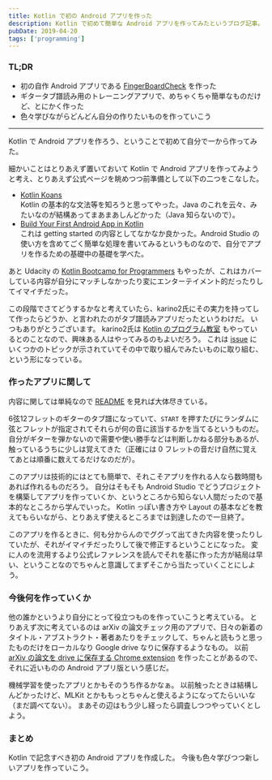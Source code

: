 ```yaml
---
title: Kotlin で初の Android アプリを作った
description: Kotlin で初めて簡単な Android アプリを作ってみたというブログ記事。
pubDate: 2019-04-20
tags: ['programming']
---
```


### TL;DR
- 初の自作 Android アプリである [FingerBoardCheck](https://github.com/yoheikikuta/FingerBoardCheck) を作った
- ギタータブ譜読み用のトレーニングアプリで、めちゃくちゃ簡単なものだけど、とにかく作った
- 色々学びながらどんどん自分の作りたいものを作っていこう
---

Kotlin で Android アプリを作ろう、ということで初めて自分で一から作ってみた。

細かいことはとりあえず置いておいて Kotlin で Android アプリを作ってみようと考え、とりあえず公式ページを眺めつつ前準備として以下の二つをこなした。

- [Kotlin Koans](https://kotlinlang.org/docs/tutorials/koans.html)  
  Kotlin の基本的な文法等を知ろうと思ってやった。Java のこれを云々、みたいなのが結構あってまあまあしんどかった（Java 知らないので）。
- [Build Your First Android App in Kotlin](https://codelabs.developers.google.com/codelabs/build-your-first-android-app-kotlin/index.html#0)  
  これは getting started の内容としてなかなか良かった。Android Studio の使い方を含めてごく簡単な処理を書いてみるというものなので、自分でアプリを作るための基礎中の基礎を学べた。

あと Udacity の [Kotlin Bootcamp for Programmers](https://www.udacity.com/course/kotlin-bootcamp-for-programmers--ud9011) もやったが、これはカバーしている内容が自分にマッチしなかったり変にエンターテイメント的だったりしてイマイチだった。

この段階でさてどうするかなと考えていたら、karino2氏にその実力を持ってして作ったらどうか、と言われたのがタブ譜読みアプリだったというわけだ。
いつもありがとうございます。
karino2氏は [Kotlin のプログラム教室](https://karino2.github.io/kotlin-lesson/) もやっているとのことなので、興味ある人はやってみるのもよいだろう。
これは [issue](https://github.com/karino2/kotlin-lesson/issues/) にいくつかのトピックが示されていてその中で取り組んでみたいものに取り組む、という形になっている。

### 作ったアプリに関して
内容に関しては単純なので [README](https://github.com/yoheikikuta/FingerBoardCheck) を見れば大体尽きている。

6弦12フレットのギターのタブ譜になっていて、`START` を押すたびにランダムに弦とフレットが指定されてそれらが何の音に該当するかを当てるというものだ。
自分がギターを弾かないので需要や使い勝手などは判断しかねる部分もあるが、触っているうちに少しは覚えてきた（正確には 0 フレットの音だけ自然に覚えてあとは順番に数えてるだけなのだが）。

このアプリは技術的にはとても簡単で、それこそアプリを作れる人なら数時間もあれば作れるものだろう。
自分はそもそも Android Studio でどうプロジェクトを構築してアプリを作っていくか、というところから知らない人間だったので基本的なところから学んでいった。
Kotlin っぽい書き方や Layout の基本などを教えてもらいながら、とりあえず使えるところまでは到達したので一旦終了。

このアプリを作るときに、何も分からんのでググって出てきた内容を使ったりしていたが、それがイマイチだったりして後で修正するということになった。
変に人のを流用するより公式レファレンスを読んでそれを基に作った方が結局は早い、ということなのでちゃんと意識してまずそこから当たっていくことにしよう。

### 今後何を作っていくか
他の誰かというより自分にとって役立つものを作っていこうと考えている。
とりあえず次に考えているのは arXiv の論文チェック用のアプリで、日々の新着のタイトル・アブストラクト・著者あたりをチェックして、ちゃんと読もうと思ったものだけをローカルなり Google drive なりに保存するようなもの。
以前 [arXiv の論文を drive に保存する Chrome extension](https://github.com/yoheikikuta/arxiv-pdf-downloader) を作ったことがあるので、それに近いものの Android アプリ版という感じだ。

機械学習を使ったアプリとかもそのうち作るかなぁ。
以前触ったときは結構しんどかったけど、MLKit とかももっとちゃんと使えるようになってたらいいな（まだ調べてない）。
まあその辺はもう少し経ったら調査しつつやっていくとしよう。

### まとめ
Kotlin で記念すべき初の Android アプリを作成した。
今後も色々学びつつ新しいアプリを作っていこう。
